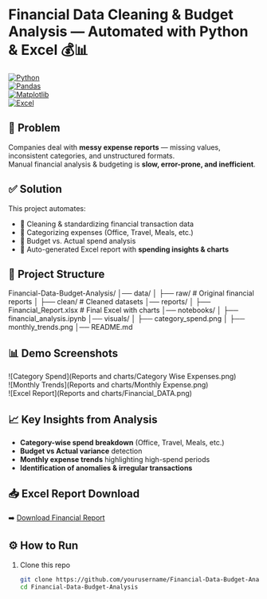 # Financial Data Cleaning & Budget Analysis — Automated with Python & Excel 💰📊  

[![Python](https://img.shields.io/badge/Python-3.9%2B-blue)](https://www.python.org/)  
[![Pandas](https://img.shields.io/badge/Pandas-Data%20Cleaning-green)](https://pandas.pydata.org/)  
[![Matplotlib](https://img.shields.io/badge/Charts-Visualization-orange)](https://matplotlib.org/)  
[![Excel](https://img.shields.io/badge/Excel-Automation-lightgreen)](https://openpyxl.readthedocs.io/)  

## 📌 Problem  
Companies deal with **messy expense reports** — missing values, inconsistent categories, and unstructured formats.  
Manual financial analysis & budgeting is **slow, error-prone, and inefficient**.  

## ✅ Solution  
This project automates:  
- 🔹 Cleaning & standardizing financial transaction data  
- 🔹 Categorizing expenses (Office, Travel, Meals, etc.)  
- 🔹 Budget vs. Actual spend analysis  
- 🔹 Auto-generated Excel report with **spending insights & charts**  

## 📂 Project Structure  
Financial-Data-Budget-Analysis/
│── data/
│ ├── raw/ # Original financial reports
│ ├── clean/ # Cleaned datasets
│── reports/
│ ├── Financial_Report.xlsx # Final Excel with charts
│── notebooks/
│ ├── financial_analysis.ipynb
│── visuals/
│ ├── category_spend.png
│ ├── monthly_trends.png
│── README.md


## 📊 Demo Screenshots  
![Category Spend](Reports and charts/Category Wise Expenses.png)  
![Monthly Trends](Reports and charts/Monthly Expense.png)  
![Excel Report](Reports and charts/Financial_DATA.png)  

## 📈 Key Insights from Analysis  
- **Category-wise spend breakdown** (Office, Travel, Meals, etc.)  
- **Budget vs Actual variance** detection  
- **Monthly expense trends** highlighting high-spend periods  
- **Identification of anomalies & irregular transactions**  

## 📥 Excel Report Download  
➡️ [Download Financial Report](data/clean/Financial_DATA.csv)  

## ⚙️ How to Run  
1. Clone this repo  
   ```bash
   git clone https://github.com/yourusername/Financial-Data-Budget-Analysis.git
   cd Financial-Data-Budget-Analysis

